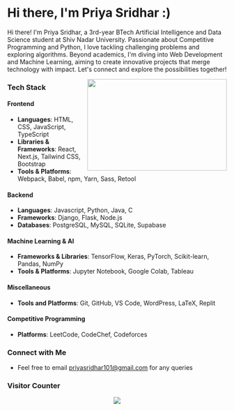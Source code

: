 # Hi there, I'm Priya Sridhar :)

<div align="left">
  
Hi there! I'm Priya Sridhar, a 3rd-year BTech Artificial Intelligence and Data Science student at Shiv Nadar University. Passionate about Competitive Programming and Python, I love tackling challenging problems and exploring algorithms. Beyond academics, I'm diving into Web Development and Machine Learning, aiming to create innovative projects that merge technology with impact. Let's connect and explore the possibilities together!

</div>

<img align="right" src="cat-computer.gif" width="320" height="210"/>

### Tech Stack

#### Frontend
- **Languages**: HTML, CSS, JavaScript, TypeScript
- **Libraries & Frameworks**: React, Next.js, Tailwind CSS, Bootstrap
- **Tools & Platforms**: Webpack, Babel, npm, Yarn, Sass, Retool

#### Backend
- **Languages**: Javascript, Python, Java, C
- **Frameworks**: Django, Flask, Node.js
- **Databases**: PostgreSQL, MySQL, SQLite, Supabase

#### Machine Learning & AI
- **Frameworks & Libraries**: TensorFlow, Keras, PyTorch, Scikit-learn, Pandas, NumPy
- **Tools & Platforms**: Jupyter Notebook, Google Colab, Tableau

#### Miscellaneous
- **Tools and Platforms**: Git, GitHub, VS Code, WordPress, LaTeX, Replit

#### Competitive Programming
- **Platforms**: LeetCode, CodeChef, Codeforces

### Connect with Me
- Feel free to email priyasridhar101@gmail.com for any queries

### Visitor Counter
<p align="center"> 
  <img src="https://profile-counter.glitch.me/theperiperi/count.svg" />
</p>
